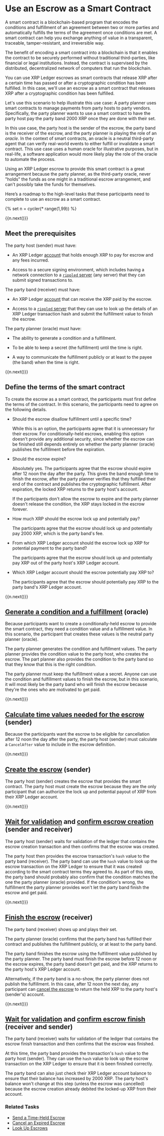 # Use an Escrow as a Smart Contract

A smart contract is a blockchain-based program that encodes the conditions and fulfillment of an agreement between two or more parties and automatically fulfills the terms of the agreement once conditions are met. A smart contract can help you exchange anything of value in a transparent, traceable, tamper-resistant, and irreversible way.

The benefit of encoding a smart contract into a blockchain is that it enables the contract to be securely performed without traditional third-parties, like financial or legal institutions. Instead, the contract is supervised by the distributed, decentralized network of computers that run the blockchain.

You can use XRP Ledger escrows as smart contracts that release XRP after a certain time has passed or after a cryptographic condition has been fulfilled. In this case, we'll use an escrow as a smart contract that releases XRP after a cryptographic condition has been fulfilled.

Let's use this scenario to help illustrate this use case: A party planner uses smart contracts to manage payments from party hosts to party vendors. Specifically, the party planner wants to use a smart contract to have the party host pay the party band 2000 XRP once they are done with their set.

In this use case, the party host is the sender of the escrow, the party band is the receiver of the escrow, and the party planner is playing the role of an _oracle_. In the context of smart contracts, an oracle is a neutral third-party agent that can verify real-world events to either fulfill or invalidate a smart contract. This use case uses a human oracle for illustrative purposes, but in real-life, a software application would more likely play the role of the oracle to automate the process.

Using an XRP Ledger escrow to provide this smart contract is a great arrangement because the party planner, as the third-party oracle, never "holds" the funds as one might in a traditional escrow arrangement, and can't possibly take the funds for themselves.

Here’s a roadmap to the high-level tasks that these participants need to complete to use an escrow as a smart contract.


{% set n = cycler(* range(1,99)) %}

<span class="use-case-step-num">{{n.next()}}</span>
## Meet the prerequisites

The party host (sender) must have:

- An XRP Ledger [account](accounts.html#creating-accounts) that holds enough XRP to pay for escrow and any fees incurred.

- Access to a secure signing environment, which includes having a network connection to a [`rippled` server](install-rippled.html) (any server) that they can submit signed transactions to. <!--#{ once set up secure signing tutorial is available, link to it from here }# -->

The party band (receiver) must have:

- An XRP Ledger [account](accounts.html#creating-accounts) that can receive the XRP paid by the escrow.

- Access to a [`rippled` server](install-rippled.html) that they can use to look up the details of an XRP Ledger transaction hash and submit the fulfillment value to finish the escrow.

The party planner (oracle) must have:

- The ability to generate a condition and a fulfillment.

- To be able to keep a secret (the fulfillment) until the time is right.

- A way to communicate the fulfillment publicly or at least to the payee (the band) when the time is right.



<span class="use-case-step-num">{{n.next()}}</span>
## Define the terms of the smart contract

To create the escrow as a smart contract, the participants must first define the terms of the contract. In this scenario, the participants need to agree on the following details.

- Should the escrow disallow fulfillment until a specific time?

  While this is an option, the participants agree that it is unnecessary for their escrow. For conditionally-held escrows, enabling this option doesn't provide any additional security, since whether the escrow can be finished still depends entirely on whether the party planner (oracle) publishes the fulfillment before the expiration.

- Should the escrow expire?

  Absolutely yes. The participants agree that the escrow should expire after 12 noon the day after the party. This gives the band enough time to finish the escrow, after the party planner verifies that they fulfilled their end of the contract and publishes the cryptographic fulfillment. After expiration, the locked XRP returns to the party host's account.

  If the participants don't allow the escrow to expire and the party planner doesn't release the condition, the XRP stays locked in the escrow forever.

- How much XRP should the escrow lock up and potentially pay?

  The participants agree that the escrow should lock up and potentially pay 2000 XRP, which is the party band's fee.

- From which XRP Ledger account should the escrow lock up XRP for potential payment to the party band?

  The participants agree that the escrow should lock up and potentially pay XRP out of the party host's XRP Ledger account.

- Which XRP Ledger account should the escrow potentially pay XRP to?

  The participants agree that the escrow should potentially pay XRP to the party band's XRP Ledger account.



<span class="use-case-step-num">{{n.next()}}</span>
## [Generate a condition and a fulfillment](send-a-conditionally-held-escrow.html#1-generate-condition-and-fulfillment) (oracle)

Because participants want to create a conditionally-held escrow to provide the smart contract, they need a condition value and a fulfillment value. In this scenario, the participant that creates these values is the neutral party planner (oracle).

The party planner generates the condition and fulfillment values. The party planner provides the condition value to the party host, who creates the escrow. The part planner also provides the condition to the party band so that they know that this is the right condition.

The party planner must keep the fulfillment value a secret. Anyone can use the condition and fulfillment values to finish the escrow, but in this scenario, it will most likely be the party band who will finish the escrow because they're the ones who are motivated to get paid.



<span class="use-case-step-num">{{n.next()}}</span>
## [Calculate time values needed for the escrow](send-a-conditionally-held-escrow.html#2-calculate-release-or-cancel-time) (sender)

Because the participants want the escrow to be eligible for cancellation after 12 noon the day after the party, the party host (sender) must calculate a `CancelAfter` value to include in the escrow definition.



<span class="use-case-step-num">{{n.next()}}</span>
## [Create the escrow](send-a-conditionally-held-escrow.html#3-submit-escrowcreate-transaction) (sender)

The party host (sender) creates the escrow that provides the smart contract. The party host must create the escrow because they are the only participant that can authorize the lock up and potential payout of XRP from their XRP Ledger account.



<span class="use-case-step-num">{{n.next()}}</span>
## [Wait for validation](send-a-conditionally-held-escrow.html#4-wait-for-validation) and [confirm escrow creation](send-a-conditionally-held-escrow.html#5-confirm-that-the-escrow-was-created) (sender and receiver)

The party host (sender) waits for validation of the ledger that contains the escrow creation transaction and then confirms that the escrow was created.

The party host then provides the escrow transaction's `hash` value to the party band (receiver). The party band can use the `hash` value to look up the escrow transaction on the XRP Ledger to ensure that it was created according to the smart contract terms they agreed to. As part of this step, the party band should probably also confirm that the condition matches the one the party planner (oracle) provided. If the condition's wrong, the fulfillment the party planner provides won't let the party band finish the escrow and get paid.



<span class="use-case-step-num">{{n.next()}}</span>
## [Finish the escrow](send-a-conditionally-held-escrow.html#6-submit-escrowfinish-transaction) (receiver)

The party band (receiver) shows up and plays their set.

The party planner (oracle) confirms that the party band has fulfilled their contract and publishes the fulfillment publicly, or at least to the party band.

The party band finishes the escrow using the fulfillment value published by the party planner. The party band must finish the escrow before 12 noon or the escrow expires, the party band doesn't get paid, and the XRP returns to the party host's XRP Ledger account.

Alternatively, if the party band is a no-show, the party planner does not publish the fulfillment. In this case, after 12 noon the next day, any participant can [cancel the escrow](cancel-an-expired-escrow.html) to return the held XRP to the party host's (sender's) account.


<span class="use-case-step-num">{{n.next()}}</span>
## [Wait for validation](send-a-conditionally-held-escrow.html#7-wait-for-validation) and [confirm escrow finish](send-a-conditionally-held-escrow.html#8-confirm-final-result) (receiver and sender)

The party band (receiver) waits for validation of the ledger that contains the escrow finish transaction and then confirms that the escrow was finished.

At this time, the party band provides the transaction's `hash` value to the party host (sender). They can use the `hash` value to look up the escrow transaction on the XRP Ledger to ensure that it is been finished correctly.

The party band can also just check their XRP Ledger account balance to ensure that their balance has increased by 2000 XRP. The party host's balance won't change at this step (unless the escrow was cancelled) because the escrow creation already debited the locked-up XRP from their account.



### Related Tasks

- [Send a Time-Held Escrow](send-a-time-held-escrow.html)
- [Cancel an Expired Escrow](cancel-an-expired-escrow.html)
- [Look Up Escrows](look-up-escrows.html)

